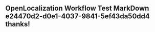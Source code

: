 <properties
ms.topic="hero-topic1"
ms.test1="hero-topic"
ms.test2="test"/>

## OpenLocalization Workflow Test MarkDown e24470d2-d0e1-4037-9841-5ef43da50dd4 thanks!
